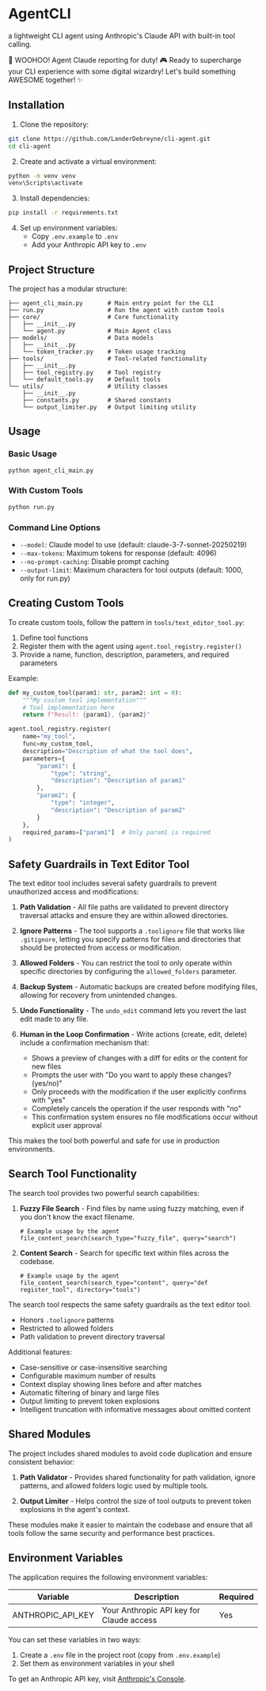 # AgentCLI
a lightweight CLI agent using Anthropic's Claude API with built-in tool calling.

🚀 WOOHOO! Agent Claude reporting for duty! 🎮 Ready to supercharge your CLI experience with some digital wizardry! Let's build something AWESOME together! ✨

## Installation

1. Clone the repository:
```bash
git clone https://github.com/LanderDebreyne/cli-agent.git
cd cli-agent
```

2. Create and activate a virtual environment:
```bash
python -m venv venv
venv\Scripts\activate
```

3. Install dependencies:
```bash
pip install -r requirements.txt
```

4. Set up environment variables:
   - Copy `.env.example` to `.env`
   - Add your Anthropic API key to `.env`

## Project Structure

The project has a modular structure:

```
├── agent_cli_main.py       # Main entry point for the CLI
├── run.py                  # Run the agent with custom tools
├── core/                   # Core functionality
│   ├── __init__.py
│   └── agent.py            # Main Agent class
├── models/                 # Data models
│   ├── __init__.py
│   └── token_tracker.py    # Token usage tracking
├── tools/                  # Tool-related functionality
│   ├── __init__.py
│   ├── tool_registry.py    # Tool registry
│   └── default_tools.py    # Default tools
└── utils/                  # Utility classes
    ├── __init__.py
    ├── constants.py        # Shared constants
    └── output_limiter.py   # Output limiting utility
```

## Usage

### Basic Usage

```bash
python agent_cli_main.py
```

### With Custom Tools

```bash
python run.py
```

### Command Line Options

- `--model`: Claude model to use (default: claude-3-7-sonnet-20250219)
- `--max-tokens`: Maximum tokens for response (default: 4096)
- `--no-prompt-caching`: Disable prompt caching
- `--output-limit`: Maximum characters for tool outputs (default: 1000, only for run.py)

## Creating Custom Tools

To create custom tools, follow the pattern in `tools/text_editor_tool.py`:

1. Define tool functions
2. Register them with the agent using `agent.tool_registry.register()`
3. Provide a name, function, description, parameters, and required parameters

Example:

```python
def my_custom_tool(param1: str, param2: int = 0):
    """My custom tool implementation"""
    # Tool implementation here
    return f"Result: {param1}, {param2}"

agent.tool_registry.register(
    name="my_tool",
    func=my_custom_tool,
    description="Description of what the tool does",
    parameters={
        "param1": {
            "type": "string",
            "description": "Description of param1"
        },
        "param2": {
            "type": "integer",
            "description": "Description of param2"
        }
    },
    required_params=["param1"]  # Only param1 is required
)
```

## Safety Guardrails in Text Editor Tool

The text editor tool includes several safety guardrails to prevent unauthorized access and modifications:

1. **Path Validation** - All file paths are validated to prevent directory traversal attacks and ensure they are within allowed directories.

2. **Ignore Patterns** - The tool supports a `.toolignore` file that works like `.gitignore`, letting you specify patterns for files and directories that should be protected from access or modification.

3. **Allowed Folders** - You can restrict the tool to only operate within specific directories by configuring the `allowed_folders` parameter.

4. **Backup System** - Automatic backups are created before modifying files, allowing for recovery from unintended changes.

5. **Undo Functionality** - The `undo_edit` command lets you revert the last edit made to any file.

6. **Human in the Loop Confirmation** - Write actions (create, edit, delete) include a confirmation mechanism that:
   - Shows a preview of changes with a diff for edits or the content for new files
   - Prompts the user with "Do you want to apply these changes? (yes/no)"
   - Only proceeds with the modification if the user explicitly confirms with "yes"
   - Completely cancels the operation if the user responds with "no"
   - This confirmation system ensures no file modifications occur without explicit user approval

This makes the tool both powerful and safe for use in production environments.

## Search Tool Functionality

The search tool provides two powerful search capabilities:

1. **Fuzzy File Search** - Find files by name using fuzzy matching, even if you don't know the exact filename.
   ```
   # Example usage by the agent
   file_content_search(search_type="fuzzy_file", query="search")
   ```

2. **Content Search** - Search for specific text within files across the codebase.
   ```
   # Example usage by the agent
   file_content_search(search_type="content", query="def register_tool", directory="tools")
   ```

The search tool respects the same safety guardrails as the text editor tool:
- Honors `.toolignore` patterns
- Restricted to allowed folders
- Path validation to prevent directory traversal

Additional features:
- Case-sensitive or case-insensitive searching
- Configurable maximum number of results
- Context display showing lines before and after matches
- Automatic filtering of binary and large files
- Output limiting to prevent token explosions
- Intelligent truncation with informative messages about omitted content

## Shared Modules

The project includes shared modules to avoid code duplication and ensure consistent behavior:

1. **Path Validator** - Provides shared functionality for path validation, ignore patterns, and allowed folders logic used by multiple tools.

2. **Output Limiter** - Helps control the size of tool outputs to prevent token explosions in the agent's context.

These modules make it easier to maintain the codebase and ensure that all tools follow the same security and performance best practices.

## Environment Variables

The application requires the following environment variables:

| Variable | Description | Required |
|----------|-------------|----------|
| ANTHROPIC_API_KEY | Your Anthropic API key for Claude access | Yes |

You can set these variables in two ways:
1. Create a `.env` file in the project root (copy from `.env.example`)
2. Set them as environment variables in your shell

To get an Anthropic API key, visit [Anthropic's Console](https://console.anthropic.com/).
